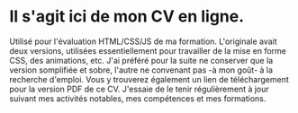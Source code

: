 # Il s'agit ici de mon CV en ligne. 
Utilisé pour l'évaluation HTML/CSS/JS de ma formation.
L'originale avait deux versions, utilisées essentiellement pour travailler de la mise en forme CSS, des animations, etc.
J'ai préféré pour la suite ne conserver que la version somplifiée et sobre, l'autre ne convenant pas -à mon goût- à la recherche d'emploi. 
Vous y trouverez également un lien de téléchargement pour la version PDF de ce CV.
J'essaie de le tenir régulièrement à jour suivant mes activités notables, mes compétences et mes formations.
